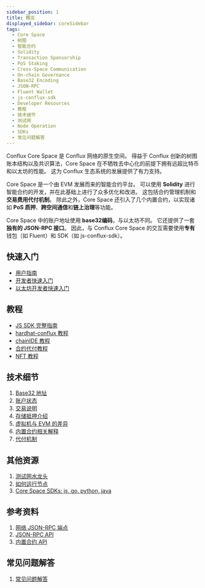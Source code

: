 ```yaml
---
sidebar_position: 1
title: 概览
displayed_sidebar: coreSidebar
tags:
  - Core Space
  - 树图
  - 智能合约
  - Solidity
  - Transaction Sponsorship
  - PoS Staking
  - Cross-Space Communication
  - On-chain Governance
  - Base32 Encoding
  - JSON-RPC
  - Fluent Wallet
  - js-conflux-sdk
  - Developer Resources
  - 教程
  - 技术细节
  - 测试网
  - Node Operation
  - SDKs
  - 常见问题解答
---
```


Conflux Core Space 是 Conflux 网络的原生空间。 得益于 Conflux 创新的树图账本结构以及共识算法，Core Space 在不牺牲去中心化的前提下拥有远超比特币和以太坊的性能。 这为 Conflux 生态系统的发展提供了有力支持。

Core Space 是一个由 EVM 发展而来的智能合约平台。 可以使用 **Solidity** 进行智能合约的开发，并在此基础上进行了众多优化和改进。 这包括合约管理机制和**交易费用代付机制**。 除此之外，Core Space 还引入了几个内置合约，以实现诸如 **PoS 质押**、**跨空间通信**和**链上治理**等功能。

Core Space 中的账户地址使用 **base32编码**，与以太坊不同。 它还提供了一套**独有的 JSON-RPC 接口**。 因此，与 Conflux Core Space 的交互需要使用**专有**钱包（如 Fluent）和 SDK（如 js-conflux-sdk）。

## 快速入门

- [用户指南](./getting-started/)
- [开发者快速入门](./core-developer-quickstart)
- [以太坊开发者快速入门](./build/quickstart-for-eth-devs)

## 教程

- [JS SDK 完整指南](./tutorials/js-conflux-sdk)
- [hardhat-conflux 教程](./tutorials/hardhat-conflux-plugin)
- [chainIDE 教程](./tutorials/chainide)
- [合约代付教程](./tutorials/how-to-sponsor-contract)
- [NFT 教程](./tutorials/nft-tutorial)

## 技术细节

1. [Base32 地址](./core-space-basics/addresses)
2. [账户状态](./core-space-basics/accounts)
3. [交易说明](./core-space-basics/transactions/overview.md)
4. [存储抵押介绍](./core-space-basics/storage)
5. [虚拟机与 EVM 的差异](./core-space-basics/vm-difference)
6. [内置合约相关解释](./core-space-basics/internal-contracts/)
7. [代付机制](./core-space-basics/sponsor-mechanism)

## 其他资源

1. [测试网水龙头](https://faucet.confluxnetwork.org/)
2. [如何运行节点](../general/run-a-node/Overview)
3. [Core Space SDKs: js, go, python, java](./build/sdks-and-tools/sdks.md)

## 参考资料

1. [网络 JSON-RPC 端点](./core-endpoints.md)
2. [JSON-RPC API](./build/json-rpc/)
3. [内置合约 API ](./core-space-basics/internal-contracts/)

## 常见问题解答

1. [常见问题解答](./FAQs.md)
